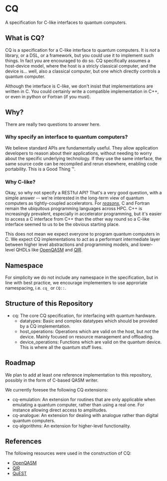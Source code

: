 # CQ

A specification for C-like interfaces to quantum computers.

## What is CQ?

CQ is a specification for a C-like interface to quantum computers. It is _not_ a library, or a DSL, or a framework, but you could use it to implement such things. In fact you are encouraged to do so. CQ specifically assumes a host-device model, where the host is a stricly classical computer, and the device is... well, also a classical computer, but one which directly controls a quantum computer.

Although the interface is C-like, we don't insist that implementations are written in C. You could certainly write a compatible implementation in C++, or even in python or Fortran (if you must).

## Why?

There are really two questions to answer here.

### Why specify an interface to quantum computers?

We believe standard APIs are fundamentally useful. They allow application developers to reason about their applications, without needing to worry about the specific underlying technology. If they use the same interface, the same source code can be recompiled and rerun elsewhere, enabling code portability. This is a Good Thing :tm:.

### Why C-like?

Okay, so why not specify a RESTful API? That's a very good question, with a simple answer -- we're interested in the long-term view of quantum computers as tightly-coupled accelerators. For _[reasons](https://www.mpi-forum.org/)_, C and Fortran remain the ubiquitous programming languages across HPC. C++ is increasingly prevalent, especially in accelerator programming, but it's easier to access a C interface from C++ than the other way round so a C-like interface seemed to us to be the obvious starting place.

This does not mean we expect everyone to program quantum computers in C. We expect CQ implementations to act as a performant intermediate layer between higher level abstractions and programming models, and lower-level QHDLs like [OpenQASM](https://openqasm.com/) and [QIR](https://www.qir-alliance.org/).

## Namespace

For simplicity we do not include any namespace in the specification, but in line with best practice, we encourage implementers to use approriate namespacing, i.e. `cq_` or `CQ::`.

## Structure of this Repository

- cq: The core CQ specification, for interfacing with quantum hardware.
  - datatypes: Basic and complex datatypes which should be provided by a CQ implementation.
  - host_operations: Operations which are valid on the host, but _not_ the device. Mainly focused on resource management and offloading.
  - device_operations: Functions which are valid on the quantum device. This is where all the quantum stuff lives.

## Roadmap

We plan to add at least one reference implementation to this repository, possibly in the form of C-based QASM writer.

We currently foresee the following CQ extensions:

- cq-emulation: An extension for routines that are only applicable when emulating a quantum computer, rather than using a real one. For instance allowing direct access to amplitudes.
- cq-analogue: An extension for dealing with analogue rather than digital quantum computers.
- cq-algorithms: An extension for higher-level functionality.

## References

The following resources were used in the construction of CQ:

- [OpenQASM](https://openqasm.com/)
- [QIR](https://www.qir-alliance.org/)
- [QuEST](https://quest.qtechtheory.org/)